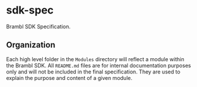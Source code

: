 # sdk-spec
Brambl SDK Specification. 


## Organization

Each high level folder in the `Modules` directory will reflect a module within the Brambl SDK. All `README.md` files are for internal documentation purposes only and will not be included in the final specification. They are used to explain the purpose and content of a given module.